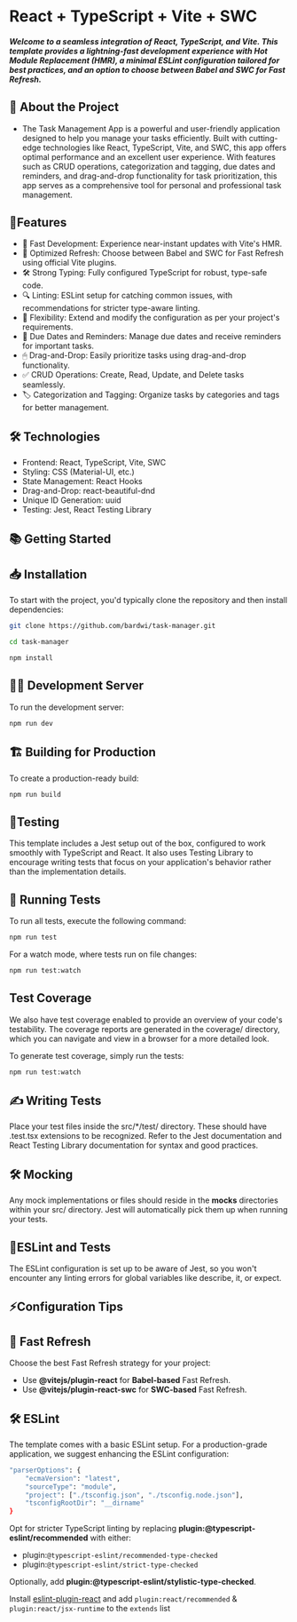 # React + TypeScript + Vite + SWC
##### Welcome to a seamless integration of React, TypeScript, and Vite. This template provides a lightning-fast development experience with Hot Module Replacement (HMR), a minimal ESLint configuration tailored for best practices, and an option to choose between Babel and SWC for Fast Refresh.


## 🚀 About the Project

- The Task Management App is a powerful and user-friendly application designed to help you manage your tasks efficiently. 
  Built with cutting-edge technologies like React, TypeScript, Vite, and SWC, this app offers optimal performance and an excellent user experience. 
  With features such as CRUD operations, categorization and tagging, due dates and reminders, and drag-and-drop functionality for task prioritization, 
  this app serves as a comprehensive tool for personal and professional task management.
## 🌟Features

- 🚀 Fast Development: Experience near-instant updates with Vite's HMR.
- 🌊 Optimized Refresh: Choose between Babel and SWC for Fast Refresh using official Vite plugins.
- 🛠 Strong Typing: Fully configured TypeScript for robust, type-safe code.
- 🔍 Linting: ESLint setup for catching common issues, with recommendations for stricter type-aware linting.
- 🧰 Flexibility: Extend and modify the configuration as per your project's requirements.
- 📅 Due Dates and Reminders: Manage due dates and receive reminders for important tasks.
- 🖱 Drag-and-Drop: Easily prioritize tasks using drag-and-drop functionality.
- ✅ CRUD Operations: Create, Read, Update, and Delete tasks seamlessly.
- 🏷 Categorization and Tagging: Organize tasks by categories and tags for better management.

## 🛠 Technologies

- Frontend: React, TypeScript, Vite, SWC
- Styling: CSS (Material-UI, etc.)
- State Management: React Hooks
- Drag-and-Drop: react-beautiful-dnd
- Unique ID Generation: uuid
- Testing: Jest, React Testing Library

## 📚 Getting Started

## 📥 Installation
To start with the project, you'd typically clone the repository and then install dependencies:
```sh
git clone https://github.com/bardwi/task-manager.git

cd task-manager 

npm install
```


## 🏃‍♂️ Development Server
To run the development server:
```sh
npm run dev
```
## 🏗 Building for Production
To create a production-ready build:
```sh
npm run build
```
## 🧪Testing
This template includes a Jest setup out of the box, configured to work smoothly with TypeScript and React. It also uses Testing Library to encourage writing tests that focus on your application's behavior rather than the implementation details.

## 🔄 Running Tests
To run all tests, execute the following command:
```sh
npm run test
```
For a watch mode, where tests run on file changes:
```sh
npm run test:watch
```
## Test Coverage
We also have test coverage enabled to provide an overview of your code's testability. The coverage reports are generated in the coverage/ directory, which you can navigate and view in a browser for a more detailed look.

To generate test coverage, simply run the tests:
```sh
npm run test:watch
```
## ✍️ Writing Tests
Place your test files inside the src/*/test/ directory. These should have .test.tsx extensions to be recognized. Refer to the Jest documentation and React Testing Library documentation for syntax and good practices.

## 🛠 Mocking
Any mock implementations or files should reside in the __mocks__ directories within your src/ directory. Jest will automatically pick them up when running your tests.

## 🔧ESLint and Tests
The ESLint configuration is set up to be aware of Jest, so you won't encounter any linting errors for global variables like describe, it, or expect.

## ⚡Configuration Tips
## 🔄 Fast Refresh
Choose the best Fast Refresh strategy for your project:

- Use **@vitejs/plugin-react** for **Babel-based** Fast Refresh.
- Use **@vitejs/plugin-react-swc** for **SWC-based** Fast Refresh.


## 🛠 ESLint
The template comes with a basic ESLint setup. For a production-grade application, we suggest enhancing the ESLint configuration:
```sh
"parserOptions": {
    "ecmaVersion": "latest",
    "sourceType": "module",
    "project": ["./tsconfig.json", "./tsconfig.node.json"],
    "tsconfigRootDir": "__dirname"
}
```
Opt for stricter TypeScript linting by replacing **plugin:@typescript-eslint/recommended** with either:

- plugin:`@typescript-eslint/recommended-type-checked`
- plugin:`@typescript-eslint/strict-type-checked`

Optionally, add **plugin:@typescript-eslint/stylistic-type-checked**.

Install [eslint-plugin-react](https://github.com/jsx-eslint/eslint-plugin-react) and add `plugin:react/recommended` & `plugin:react/jsx-runtime` to the `extends` list